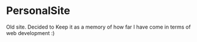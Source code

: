 # PersonalSite

Old site. Decided to Keep it as a memory of how far I have come in terms of web development :)
